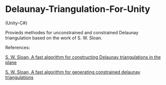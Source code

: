 # Delaunay-Triangulation-For-Unity
(Unity-C#) 

Provieds methodes for unconstrained and constrained Delaunay triangulation based on the work of S. W. Sloan.

References:

[S. W. Sloan, A fast algorithm for constructing Delaunay triangulations in the plane](https://www.newcastle.edu.au/__data/assets/pdf_file/0017/22508/13_A-fast-algorithm-for-constructing-Delaunay-triangulations-in-the-plane.pdf)

[S. W. Sloan, A fast algorithm for generating constrained delaunay triangulations](https://www.newcastle.edu.au/__data/assets/pdf_file/0019/22519/23_A-fast-algortithm-for-generating-constrained-Delaunay-triangulations.pdf)

